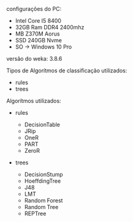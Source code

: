 configurações do PC:
-   Intel Core I5 8400
-   32GB Ram DDR4 2400mhz
-   MB Z370M Aorus
-   SSD 240GB Nvme
-   SO -> Windows 10 Pro
  
versão do weka: 3.8.6

Tipos de Algorítmos de classificação utilizados:
- rules
- trees

Algorítmos utilizados:

- rules
    - DecisionTable
    - JRip
    - OneR
    - PART
    - ZeroR
  
- trees
    - DecisionStump
    - HoeffdingTree
    - J48
    - LMT
    - Random Forest
    - Random Tree
    - REPTree





